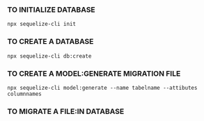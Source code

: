 ### TO INITIALIZE DATABASE
```npx sequelize-cli init ```

### TO CREATE A DATABASE
```npx sequelize-cli db:create ```

### TO CREATE A MODEL:GENERATE MIGRATION FILE
```npx sequelize-cli model:generate --name tabelname --attibutes columnnames```

### TO MIGRATE A FILE:IN DATABASE
```npx sequelize-cli db:migrate

